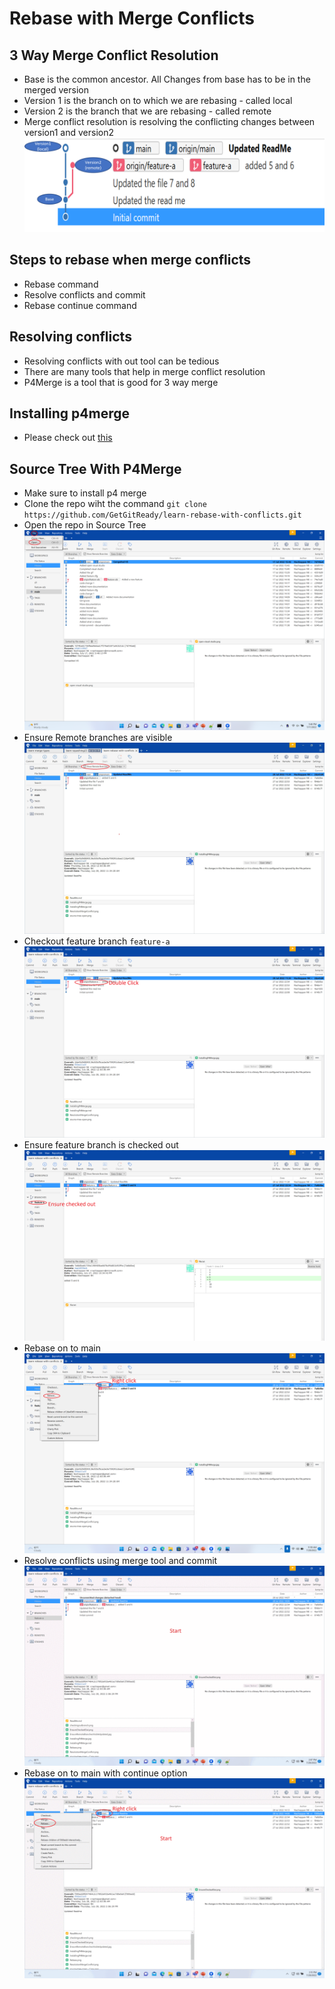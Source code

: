 # Rebase with Merge Conflicts

## 3 Way Merge Conflict Resolution
- Base is the common ancestor. All Changes from base has to be in the merged version
- Version 1 is the branch on to which we are rebasing - called local
- Version 2 is the branch that we are rebasing - called remote
- Merge conflict resolution is resolving the conflicting changes between version1 and version2
![ Merge conflict resolution](ResolutionMergeConflict.png)

## Steps to rebase when merge conflicts
- Rebase command
- Resolve conflicts and commit
- Rebase continue command

## Resolving conflicts
- Resolving conflicts with out tool can be tedious
- There are many tools that help in merge conflict resolution
- P4Merge is a tool that is good for 3 way merge

## Installing p4merge
- Please check out [this](https://github.com/GetGitReady/learn-rebase-with-conflicts/blob/main/InstallingP4Merge.md)

## Source Tree With P4Merge
- Make sure to install p4 merge
- Clone the repo wiht the command `git clone https://github.com/GetGitReady/learn-rebase-with-conflicts.git`
- Open the repo in Source Tree
![Opening in source tree](source-tree-open.png)
- Ensure Remote branches are visible
![EnsureRemoveBranchVisible](EnsureRemoteBranchesVisibleUpdated.jpg)
- Checkout feature branch `feature-a`
![Checkout](checkingoutbranch.png)
- Ensure feature branch is checked out
![Ensure branch checkout](EnsureCheckedOut.png)
- Rebase on to main
![Rebase to main](Rebase.png)
- Resolve conflicts using merge tool and commit
![Commit changes](CommitChanges.gif)
- Rebase on to main with continue option
![Commit changes](rebase-continue.gif)
